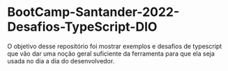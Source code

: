# BootCamp-Santander-2022-Desafios-TypeScript-DIO
O objetivo desse repositório foi mostrar exemplos e desafios de typescript que vão dar uma noção geral suficiente da ferramenta para que ela seja usada no dia a dia do desenvolvedor.
